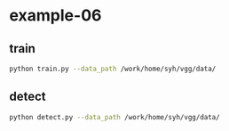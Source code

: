 # example-06

## train
```bash
python train.py --data_path /work/home/syh/vgg/data/
```

## detect
```bash
python detect.py --data_path /work/home/syh/vgg/data/
```